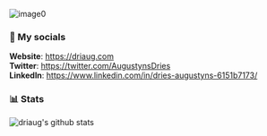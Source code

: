 ![image0](https://user-images.githubusercontent.com/7780269/57891608-3e096d00-7851-11e9-8e6c-6f58534ba3f5.png)

### 🔗 My socials
**Website**: https://driaug.com <br/>
**Twitter**: https://twitter.com/AugustynsDries <br/>
**LinkedIn**: https://www.linkedin.com/in/dries-augustyns-6151b7173/

### 📊 Stats
![driaug's github stats](https://github-readme-stats.vercel.app/api/wakatime?username=driaug)

